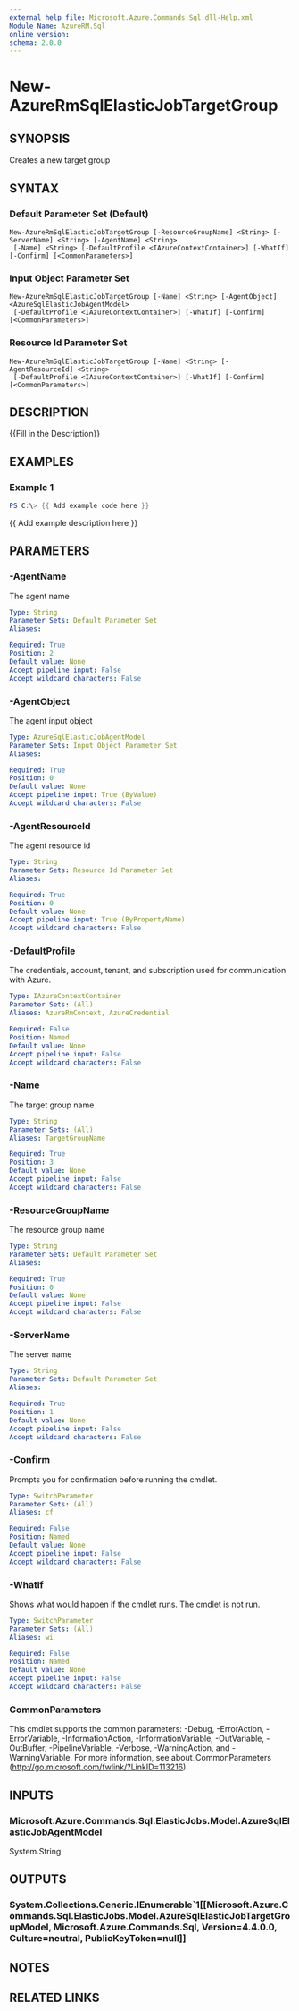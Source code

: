 ```yaml
---
external help file: Microsoft.Azure.Commands.Sql.dll-Help.xml
Module Name: AzureRM.Sql
online version:
schema: 2.0.0
---
```


# New-AzureRmSqlElasticJobTargetGroup

## SYNOPSIS
Creates a new target group

## SYNTAX

### Default Parameter Set (Default)
```
New-AzureRmSqlElasticJobTargetGroup [-ResourceGroupName] <String> [-ServerName] <String> [-AgentName] <String>
 [-Name] <String> [-DefaultProfile <IAzureContextContainer>] [-WhatIf] [-Confirm] [<CommonParameters>]
```

### Input Object Parameter Set
```
New-AzureRmSqlElasticJobTargetGroup [-Name] <String> [-AgentObject] <AzureSqlElasticJobAgentModel>
 [-DefaultProfile <IAzureContextContainer>] [-WhatIf] [-Confirm] [<CommonParameters>]
```

### Resource Id Parameter Set
```
New-AzureRmSqlElasticJobTargetGroup [-Name] <String> [-AgentResourceId] <String>
 [-DefaultProfile <IAzureContextContainer>] [-WhatIf] [-Confirm] [<CommonParameters>]
```

## DESCRIPTION
{{Fill in the Description}}

## EXAMPLES

### Example 1
```powershell
PS C:\> {{ Add example code here }}
```

{{ Add example description here }}

## PARAMETERS

### -AgentName
The agent name

```yaml
Type: String
Parameter Sets: Default Parameter Set
Aliases:

Required: True
Position: 2
Default value: None
Accept pipeline input: False
Accept wildcard characters: False
```

### -AgentObject
The agent input object

```yaml
Type: AzureSqlElasticJobAgentModel
Parameter Sets: Input Object Parameter Set
Aliases:

Required: True
Position: 0
Default value: None
Accept pipeline input: True (ByValue)
Accept wildcard characters: False
```

### -AgentResourceId
The agent resource id

```yaml
Type: String
Parameter Sets: Resource Id Parameter Set
Aliases:

Required: True
Position: 0
Default value: None
Accept pipeline input: True (ByPropertyName)
Accept wildcard characters: False
```

### -DefaultProfile
The credentials, account, tenant, and subscription used for communication with Azure.

```yaml
Type: IAzureContextContainer
Parameter Sets: (All)
Aliases: AzureRmContext, AzureCredential

Required: False
Position: Named
Default value: None
Accept pipeline input: False
Accept wildcard characters: False
```

### -Name
The target group name

```yaml
Type: String
Parameter Sets: (All)
Aliases: TargetGroupName

Required: True
Position: 3
Default value: None
Accept pipeline input: False
Accept wildcard characters: False
```

### -ResourceGroupName
The resource group name

```yaml
Type: String
Parameter Sets: Default Parameter Set
Aliases:

Required: True
Position: 0
Default value: None
Accept pipeline input: False
Accept wildcard characters: False
```

### -ServerName
The server name

```yaml
Type: String
Parameter Sets: Default Parameter Set
Aliases:

Required: True
Position: 1
Default value: None
Accept pipeline input: False
Accept wildcard characters: False
```

### -Confirm
Prompts you for confirmation before running the cmdlet.

```yaml
Type: SwitchParameter
Parameter Sets: (All)
Aliases: cf

Required: False
Position: Named
Default value: None
Accept pipeline input: False
Accept wildcard characters: False
```

### -WhatIf
Shows what would happen if the cmdlet runs.
The cmdlet is not run.

```yaml
Type: SwitchParameter
Parameter Sets: (All)
Aliases: wi

Required: False
Position: Named
Default value: None
Accept pipeline input: False
Accept wildcard characters: False
```

### CommonParameters
This cmdlet supports the common parameters: -Debug, -ErrorAction, -ErrorVariable, -InformationAction, -InformationVariable, -OutVariable, -OutBuffer, -PipelineVariable, -Verbose, -WarningAction, and -WarningVariable.
For more information, see about_CommonParameters (http://go.microsoft.com/fwlink/?LinkID=113216).

## INPUTS

### Microsoft.Azure.Commands.Sql.ElasticJobs.Model.AzureSqlElasticJobAgentModel
System.String


## OUTPUTS

### System.Collections.Generic.IEnumerable`1[[Microsoft.Azure.Commands.Sql.ElasticJobs.Model.AzureSqlElasticJobTargetGroupModel, Microsoft.Azure.Commands.Sql, Version=4.4.0.0, Culture=neutral, PublicKeyToken=null]]


## NOTES

## RELATED LINKS
